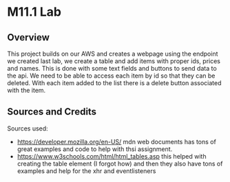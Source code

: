 # M11.1 Lab

## Overview

This project builds on our AWS and creates a webpage using the endpoint we created last lab, we create a table and add items with proper ids, prices and names. This is done with some text fields and buttons to send data to the api. We need to be able to access each item by id so that they can be deleted. With each item added to the list there is a delete button associated with the item.

## Sources and Credits

Sources used:
- https://developer.mozilla.org/en-US/ mdn web documents has tons of great examples and code to help with thsi assignment.
- https://www.w3schools.com/html/html_tables.asp this helped with creating the table element (I forgot how) and then they also have tons of examples and help for the xhr and eventlisteners

